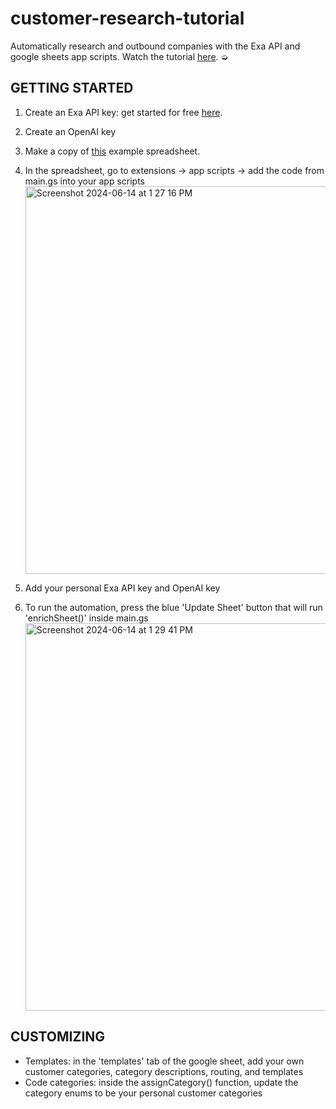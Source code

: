 # customer-research-tutorial
Automatically research and outbound companies with the Exa API and google sheets app scripts. Watch the tutorial [here](https://www.loom.com/share/69bbc99a7a43458490b88bbd21b945a1?sid=c7eb94e3-4be1-4fc0-a201-b0672cf7a43c). ➭

## GETTING STARTED
1. Create an Exa API key: get started for free [here](dashboard.exa.ai).
2. Create an OpenAI key
3. Make a copy of [this](https://docs.google.com/spreadsheets/d/1ZsLlbdgFBFwlhtUC-8yQF31jzEA0JfSfwY2Fnhnhhfk/edit?usp=sharing) example spreadsheet.

4. In the spreadsheet, go to extensions -> app scripts -> add the code from main.gs into your app scripts
   <img width="620" alt="Screenshot 2024-06-14 at 1 27 16 PM" src="https://github.com/SarahXC/customer-research-tutorial/assets/11271849/e573e977-ddf2-4ba0-a125-37a21db47f7d">
5. Add your personal Exa API key and OpenAI key 
5. To run the automation, press the blue 'Update Sheet' button that will run 'enrichSheet()' inside main.gs
   <img width="620" alt="Screenshot 2024-06-14 at 1 29 41 PM" src="https://github.com/SarahXC/customer-research-tutorial/assets/11271849/96a82598-e440-44f2-b3cb-4a11ed55f403">

## CUSTOMIZING
- Templates: in the 'templates' tab of the google sheet, add your own customer categories, category descriptions, routing, and templates
- Code categories: inside the assignCategory() function, update the category enums to be your personal customer categories 
